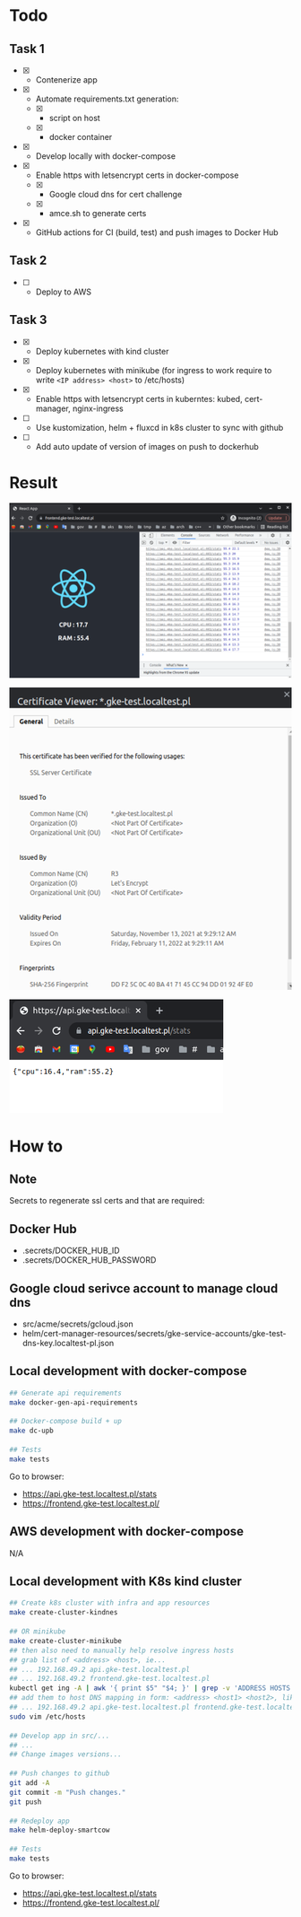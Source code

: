
# Todo

## Task 1
- [x] - Contenerize app
- [x] - Automate requirements.txt generation:
  - [x] - script on host
  - [x] - docker container
- [x] - Develop locally with docker-compose 
- [x] - Enable https with letsencrypt certs in docker-compose
  - [x] - Google cloud dns for cert challenge
  - [x] - amce.sh to generate certs
- [x] - GitHub actions for CI (build, test) and push images to Docker Hub
## Task 2
- [ ] - Deploy to AWS 
## Task 3
- [x] - Deploy kubernetes with kind cluster
- [x] - Deploy kubernetes with minikube (for ingress to work require to write `<IP address> <host>` to /etc/hosts)
- [x] - Enable https with letsencrypt certs in kuberntes: kubed, cert-manager, nginx-ingress
- [ ] - Use kustomization, helm + fluxcd in k8s cluster to sync with github
- [ ] - Add auto update of version of images on push to dockerhub
# Result

![](.img/2022-01-21-05-51-33.png)

![](.img/2022-01-21-05-51-48.png)

![](.img/2022-01-21-05-53-19.png)

# How to

## Note

Secrets to regenerate ssl certs and that are required: 

## Docker Hub
- .secrets/DOCKER_HUB_ID
- .secrets/DOCKER_HUB_PASSWORD
## Google cloud serivce account to manage cloud dns
- src/acme/secrets/gcloud.json
- helm/cert-manager-resources/secrets/gke-service-accounts/gke-test-dns-key.localtest-pl.json


## Local development with docker-compose

```sh
## Generate api requirements
make docker-gen-api-requirements

## Docker-compose build + up
make dc-upb

## Tests
make tests
```

Go to browser:
- https://api.gke-test.localtest.pl/stats
- https://frontend.gke-test.localtest.pl/

## AWS development with docker-compose

N/A

## Local development with K8s kind cluster

```sh
## Create k8s cluster with infra and app resources
make create-cluster-kindnes 

## OR minikube
make create-cluster-minikube
## then also need to manually help resolve ingress hosts
## grab list of <address> <host>, ie...
## ... 192.168.49.2 api.gke-test.localtest.pl
## ... 192.168.49.2 frontend.gke-test.localtest.pl
kubectl get ing -A | awk '{ print $5" "$4; }' | grep -v 'ADDRESS HOSTS'
## add them to host DNS mapping in form: <address> <host1> <host2>, like...
## ... 192.168.49.2 api.gke-test.localtest.pl frontend.gke-test.localtest.pl
sudo vim /etc/hosts

## Develop app in src/...
## ...
## Change images versions...

## Push changes to github
git add -A
git commit -m "Push changes."
git push

## Redeploy app
make helm-deploy-smartcow

## Tests
make tests
```

Go to browser:
- https://api.gke-test.localtest.pl/stats
- https://frontend.gke-test.localtest.pl/
